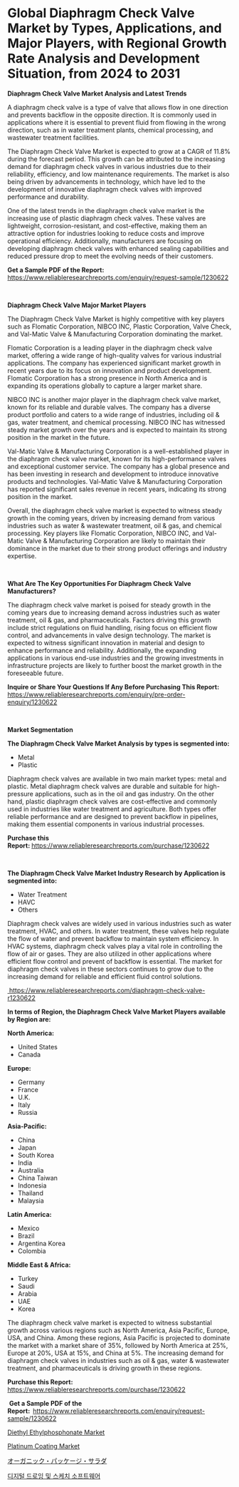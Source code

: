 <p><h1>Global Diaphragm Check Valve Market by Types, Applications, and Major Players, with Regional Growth Rate Analysis and Development Situation, from 2024 to 2031</h1></p><p><strong>Diaphragm Check Valve Market Analysis and Latest Trends</strong></p>
<p><p>A diaphragm check valve is a type of valve that allows flow in one direction and prevents backflow in the opposite direction. It is commonly used in applications where it is essential to prevent fluid from flowing in the wrong direction, such as in water treatment plants, chemical processing, and wastewater treatment facilities.</p><p>The Diaphragm Check Valve Market is expected to grow at a CAGR of 11.8% during the forecast period. This growth can be attributed to the increasing demand for diaphragm check valves in various industries due to their reliability, efficiency, and low maintenance requirements. The market is also being driven by advancements in technology, which have led to the development of innovative diaphragm check valves with improved performance and durability.</p><p>One of the latest trends in the diaphragm check valve market is the increasing use of plastic diaphragm check valves. These valves are lightweight, corrosion-resistant, and cost-effective, making them an attractive option for industries looking to reduce costs and improve operational efficiency. Additionally, manufacturers are focusing on developing diaphragm check valves with enhanced sealing capabilities and reduced pressure drop to meet the evolving needs of their customers.</p></p>
<p><strong>Get a Sample PDF of the Report:&nbsp;</strong> <a href="https://www.reliableresearchreports.com/enquiry/request-sample/1230622">https://www.reliableresearchreports.com/enquiry/request-sample/1230622</a></p>
<p>&nbsp;</p>
<p><strong>Diaphragm Check Valve Major Market Players</strong></p>
<p><p>The Diaphragm Check Valve Market is highly competitive with key players such as Flomatic Corporation, NIBCO INC, Plastic Corporation, Valve Check, and Val-Matic Valve & Manufacturing Corporation dominating the market. </p><p>Flomatic Corporation is a leading player in the diaphragm check valve market, offering a wide range of high-quality valves for various industrial applications. The company has experienced significant market growth in recent years due to its focus on innovation and product development. Flomatic Corporation has a strong presence in North America and is expanding its operations globally to capture a larger market share.</p><p>NIBCO INC is another major player in the diaphragm check valve market, known for its reliable and durable valves. The company has a diverse product portfolio and caters to a wide range of industries, including oil & gas, water treatment, and chemical processing. NIBCO INC has witnessed steady market growth over the years and is expected to maintain its strong position in the market in the future.</p><p>Val-Matic Valve & Manufacturing Corporation is a well-established player in the diaphragm check valve market, known for its high-performance valves and exceptional customer service. The company has a global presence and has been investing in research and development to introduce innovative products and technologies. Val-Matic Valve & Manufacturing Corporation has reported significant sales revenue in recent years, indicating its strong position in the market.</p><p>Overall, the diaphragm check valve market is expected to witness steady growth in the coming years, driven by increasing demand from various industries such as water & wastewater treatment, oil & gas, and chemical processing. Key players like Flomatic Corporation, NIBCO INC, and Val-Matic Valve & Manufacturing Corporation are likely to maintain their dominance in the market due to their strong product offerings and industry expertise.</p></p>
<p>&nbsp;</p>
<p><strong>What Are The Key Opportunities For Diaphragm Check Valve Manufacturers?</strong></p>
<p><p>The diaphragm check valve market is poised for steady growth in the coming years due to increasing demand across industries such as water treatment, oil & gas, and pharmaceuticals. Factors driving this growth include strict regulations on fluid handling, rising focus on efficient flow control, and advancements in valve design technology. The market is expected to witness significant innovation in material and design to enhance performance and reliability. Additionally, the expanding applications in various end-use industries and the growing investments in infrastructure projects are likely to further boost the market growth in the foreseeable future.</p></p>
<p><strong>Inquire or Share Your Questions If Any Before Purchasing This Report:</strong> <a href="https://www.reliableresearchreports.com/enquiry/pre-order-enquiry/1230622">https://www.reliableresearchreports.com/enquiry/pre-order-enquiry/1230622</a></p>
<p>&nbsp;</p>
<p><strong>Market Segmentation</strong></p>
<p><strong>The Diaphragm Check Valve Market Analysis by types is segmented into:</strong></p>
<p><ul><li>Metal</li><li>Plastic</li></ul></p>
<p><p>Diaphragm check valves are available in two main market types: metal and plastic. Metal diaphragm check valves are durable and suitable for high-pressure applications, such as in the oil and gas industry. On the other hand, plastic diaphragm check valves are cost-effective and commonly used in industries like water treatment and agriculture. Both types offer reliable performance and are designed to prevent backflow in pipelines, making them essential components in various industrial processes.</p></p>
<p><strong>Purchase this Report:&nbsp;</strong><a href="https://www.reliableresearchreports.com/purchase/1230622">https://www.reliableresearchreports.com/purchase/1230622</a></p>
<p>&nbsp;</p>
<p><strong>The Diaphragm Check Valve Market Industry Research by Application is segmented into:</strong></p>
<p><ul><li>Water Treatment</li><li>HAVC</li><li>Others</li></ul></p>
<p><p>Diaphragm check valves are widely used in various industries such as water treatment, HVAC, and others. In water treatment, these valves help regulate the flow of water and prevent backflow to maintain system efficiency. In HVAC systems, diaphragm check valves play a vital role in controlling the flow of air or gases. They are also utilized in other applications where efficient flow control and prevent of backflow is essential. The market for diaphragm check valves in these sectors continues to grow due to the increasing demand for reliable and efficient fluid control solutions.</p></p>
<p><a href="https://www.reliableresearchreports.com/diaphragm-check-valve-r1230622">&nbsp;https://www.reliableresearchreports.com/diaphragm-check-valve-r1230622</a></p>
<p><strong>In terms of Region, the Diaphragm Check Valve Market Players available by Region are:</strong></p>
<p>
    <p> <strong> North America: </strong>
        <ul>
            <li>United States</li>
            <li>Canada</li>
        </ul>
        </p> 
    <p> <strong> Europe: </strong>
        <ul>
            <li>Germany</li>
            <li>France</li>
            <li>U.K.</li>
            <li>Italy</li>
            <li>Russia</li>
        </ul>
        </p> 
    <p> <strong> Asia-Pacific: </strong>
        <ul>
            <li>China</li>
            <li>Japan</li>
            <li>South Korea</li>
            <li>India</li>
            <li>Australia</li>
            <li>China Taiwan</li>
            <li>Indonesia</li>
            <li>Thailand</li>
            <li>Malaysia</li>
        </ul>
        </p> 
    <p> <strong> Latin America: </strong>
        <ul>
            <li>Mexico</li>
            <li>Brazil</li>
            <li>Argentina Korea</li>
            <li>Colombia</li>
        </ul>
        </p> 
    <p> <strong> Middle East & Africa: </strong>
        <ul>
            <li>Turkey</li>
            <li>Saudi</li>
            <li>Arabia</li>
            <li>UAE</li>
            <li>Korea</li>
        </ul>
    </p>
    </p>
<p><p>The diaphragm check valve market is expected to witness substantial growth across various regions such as North America, Asia Pacific, Europe, USA, and China. Among these regions, Asia Pacific is projected to dominate the market with a market share of 35%, followed by North America at 25%, Europe at 20%, USA at 15%, and China at 5%. The increasing demand for diaphragm check valves in industries such as oil & gas, water & wastewater treatment, and pharmaceuticals is driving growth in these regions.</p></p>
<p><strong>Purchase this Report: </strong><a href="https://www.reliableresearchreports.com/purchase/1230622">https://www.reliableresearchreports.com/purchase/1230622</a></p>
<p>&nbsp;<strong>Get a Sample PDF of the Report:&nbsp;&nbsp;</strong><a href="https://www.reliableresearchreports.com/enquiry/request-sample/1230622">https://www.reliableresearchreports.com/enquiry/request-sample/1230622</a></p>
<p><strong></strong></p>
<p><p><a href="https://www.linkedin.com/pulse/diethyl-ethylphosphonate-market-size-share-amp-trends-analysis-rcunf?trackingId=x0mZI0NNtwP6j%2B3NnIMjDA%3D%3D">Diethyl Ethylphosphonate Market</a></p><p><a href="https://www.linkedin.com/pulse/global-platinum-coating-market-types-applications-major-players-cqwhf?trackingId=HWnXUZPeM3YEs0MViMdFZQ%3D%3D">Platinum Coating Market</a></p><p><a href="https://github.com/cnnriuez22368/Market-Research-Report-List-1/blob/main/180387030863.md">オーガニック・パッケージ・サラダ</a></p><p><a href="https://medium.com/@autumnberge/%EB%94%94%EC%A7%80%ED%84%B8-%EB%93%9C%EB%A1%9C%EC%9E%89-%EB%B0%8F-%EC%8A%A4%EC%BC%80%EC%B9%98-%EC%86%8C%ED%94%84%ED%8A%B8%EC%9B%A8%EC%96%B4-%EC%8B%9C%EC%9E%A5-%EB%B3%B4%EA%B3%A0%EC%84%9C%EB%8A%94-%EC%9D%B4-%EC%8B%9C%EC%9E%A5%EC%9D%98-%EC%B5%9C%EC%8B%A0-%ED%8A%B8%EB%A0%8C%EB%93%9C%EC%99%80-%EC%84%B1%EC%9E%A5-%EA%B8%B0%ED%9A%8C%EB%A5%BC-%EB%B0%9D%ED%98%80%EC%A4%8D%EB%8B%88%EB%8B%A4-f90487cd0ba2">디지털 드로잉 및 스케치 소프트웨어</a></p></p>